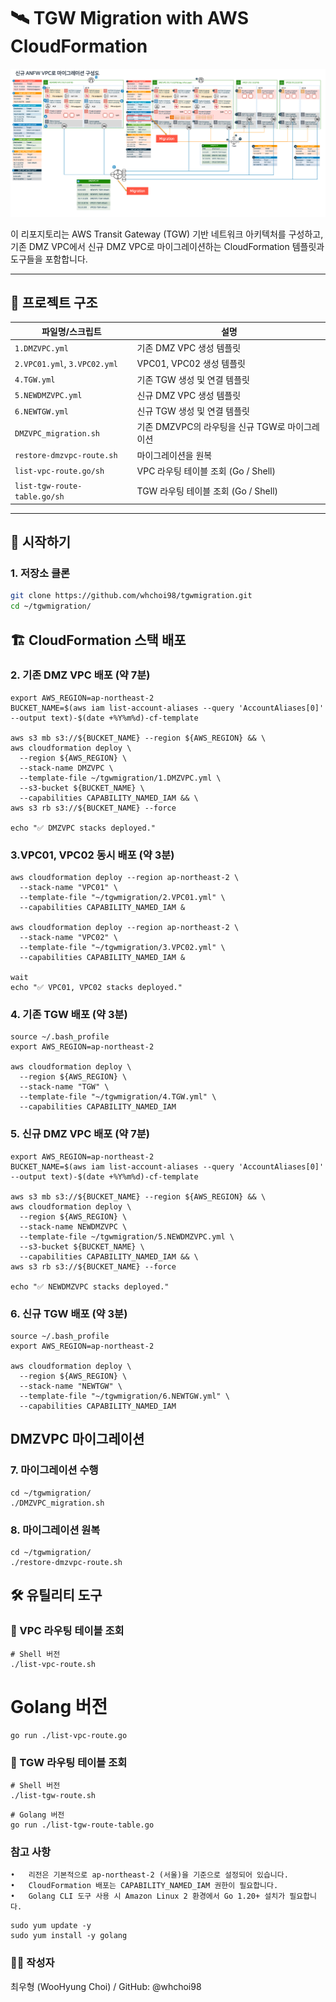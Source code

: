 # 🛰️ TGW Migration with AWS CloudFormation

![TGW 아키텍처 다이어그램](./tgw-architecture.png)

이 리포지토리는 AWS Transit Gateway (TGW) 기반 네트워크 아키텍처를 구성하고, 기존 DMZ VPC에서 신규 DMZ VPC로 마이그레이션하는 CloudFormation 템플릿과 도구들을 포함합니다.

---

## 📁 프로젝트 구조

| 파일명/스크립트               | 설명                                      |
|------------------------------|-------------------------------------------|
| `1.DMZVPC.yml`               | 기존 DMZ VPC 생성 템플릿                   |
| `2.VPC01.yml`, `3.VPC02.yml` | VPC01, VPC02 생성 템플릿                   |
| `4.TGW.yml`                  | 기존 TGW 생성 및 연결 템플릿               |
| `5.NEWDMZVPC.yml`            | 신규 DMZ VPC 생성 템플릿                   |
| `6.NEWTGW.yml`               | 신규 TGW 생성 및 연결 템플릿               |
| `DMZVPC_migration.sh`        | 기존 DMZVPC의 라우팅을 신규 TGW로 마이그레이션 |
| `restore-dmzvpc-route.sh`    | 마이그레이션을 원복                        |
| `list-vpc-route.go/sh`       | VPC 라우팅 테이블 조회 (Go / Shell)        |
| `list-tgw-route-table.go/sh` | TGW 라우팅 테이블 조회 (Go / Shell)        |

---

## 🚀 시작하기

### 1. 저장소 클론

```bash
git clone https://github.com/whchoi98/tgwmigration.git
cd ~/tgwmigration/
```

## 🏗️ CloudFormation 스택 배포

### 2. 기존 DMZ VPC 배포 (약 7분)
```
export AWS_REGION=ap-northeast-2
BUCKET_NAME=$(aws iam list-account-aliases --query 'AccountAliases[0]' --output text)-$(date +%Y%m%d)-cf-template

aws s3 mb s3://${BUCKET_NAME} --region ${AWS_REGION} && \
aws cloudformation deploy \
  --region ${AWS_REGION} \
  --stack-name DMZVPC \
  --template-file ~/tgwmigration/1.DMZVPC.yml \
  --s3-bucket ${BUCKET_NAME} \
  --capabilities CAPABILITY_NAMED_IAM && \
aws s3 rb s3://${BUCKET_NAME} --force

echo "✅ DMZVPC stacks deployed."
```

### 3.VPC01, VPC02 동시 배포 (약 3분)
```
aws cloudformation deploy --region ap-northeast-2 \
  --stack-name "VPC01" \
  --template-file "~/tgwmigration/2.VPC01.yml" \
  --capabilities CAPABILITY_NAMED_IAM &

aws cloudformation deploy --region ap-northeast-2 \
  --stack-name "VPC02" \
  --template-file "~/tgwmigration/3.VPC02.yml" \
  --capabilities CAPABILITY_NAMED_IAM &

wait
echo "✅ VPC01, VPC02 stacks deployed."
```

### 4. 기존 TGW 배포 (약 3분)
```
source ~/.bash_profile
export AWS_REGION=ap-northeast-2

aws cloudformation deploy \
  --region ${AWS_REGION} \
  --stack-name "TGW" \
  --template-file "~/tgwmigration/4.TGW.yml" \
  --capabilities CAPABILITY_NAMED_IAM
```

### 5. 신규 DMZ VPC 배포 (약 7분)

```
export AWS_REGION=ap-northeast-2
BUCKET_NAME=$(aws iam list-account-aliases --query 'AccountAliases[0]' --output text)-$(date +%Y%m%d)-cf-template

aws s3 mb s3://${BUCKET_NAME} --region ${AWS_REGION} && \
aws cloudformation deploy \
  --region ${AWS_REGION} \
  --stack-name NEWDMZVPC \
  --template-file ~/tgwmigration/5.NEWDMZVPC.yml \
  --s3-bucket ${BUCKET_NAME} \
  --capabilities CAPABILITY_NAMED_IAM && \
aws s3 rb s3://${BUCKET_NAME} --force

echo "✅ NEWDMZVPC stacks deployed."
```

### 6. 신규 TGW 배포 (약 3분)

```
source ~/.bash_profile
export AWS_REGION=ap-northeast-2

aws cloudformation deploy \
  --region ${AWS_REGION} \
  --stack-name "NEWTGW" \
  --template-file "~/tgwmigration/6.NEWTGW.yml" \
  --capabilities CAPABILITY_NAMED_IAM
```

## DMZVPC 마이그레이션
### 7. 마이그레이션 수행

```
cd ~/tgwmigration/
./DMZVPC_migration.sh
```

### 8. 마이그레이션 원복
```
cd ~/tgwmigration/
./restore-dmzvpc-route.sh
```

## 🛠️ 유틸리티 도구
### 🔎 VPC 라우팅 테이블 조회

```
# Shell 버전
./list-vpc-route.sh
```

# Golang 버전
```
go run ./list-vpc-route.go
```

### 🔎 TGW 라우팅 테이블 조회

```
# Shell 버전
./list-tgw-route.sh
```
```
# Golang 버전
go run ./list-tgw-route-table.go
```

###  참고 사항
	•	리전은 기본적으로 ap-northeast-2 (서울)을 기준으로 설정되어 있습니다.
	•	CloudFormation 배포는 CAPABILITY_NAMED_IAM 권한이 필요합니다.
	•	Golang CLI 도구 사용 시 Amazon Linux 2 환경에서 Go 1.20+ 설치가 필요합니다.
```
sudo yum update -y
sudo yum install -y golang
```

### 👨‍💻 작성자
최우형 (WooHyung Choi) / GitHub: @whchoi98
